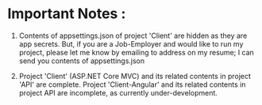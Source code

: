 # Important Notes :
1. Contents of appsettings.json of project 'Client' are hidden as they are app secrets. 
But, if you are a Job-Employer and would like to run my project, please let me know by emailing to address on my resume; I can send you contents of appsettings.json

2. Project 'Client' (ASP.NET Core MVC) and its related contents in project 'API' are complete. 
Project 'Client-Angular' and its related contents in project API are incomplete, as currently under-development.
